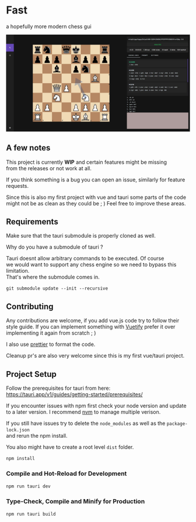 # Fast

a hopefully more modern chess gui

![Interface](./src/assets/imgs/interface.jpeg)

## A few notes

This project is currently **WIP** and certain features might be missing  
from the releases or not work at all.

If you think something is a bug you can open an issue, similarly for feature requests.

Since this is also my first project with vue and tauri some parts of the code  
might not be as clean as they could be ; ) Feel free to improve these areas.

## Requirements

Make sure that the tauri submodule is properly cloned as well.

Why do you have a submodule of tauri ?

Tauri doesnt allow arbitrary commands to be executed. Of course  
we would want to support any chess engine so we need to bypass this limitation.  
That's where the submodule comes in.

```
git submodule update --init --recursive
```

## Contributing

Any contributions are welcome, if you add vue.js code try to follow their style guide.
If you can implement something with [Vuetify](https://vuetifyjs.com/en/) prefer it over implementing it again from scratch ; )

I also use [prettier](https://github.com/prettier/prettier) to format the code.

Cleanup pr's are also very welcome since this is my first vue/tauri project.

## Project Setup

Follow the prerequisites for tauri from here:
https://tauri.app/v1/guides/getting-started/prerequisites/

If you encounter issues with npm first check your node version and update  
to a later version. I recommend [nvm](https://github.com/nvm-sh/nvm) to manage multiple verison.

If you still have issues try to delete the `node_modules` as well as the `package-lock.json`  
and rerun the npm install.

You also might have to create a root level `dist` folder.

```sh
npm install
```

### Compile and Hot-Reload for Development

```sh
npm run tauri dev
```

### Type-Check, Compile and Minify for Production

```sh
npm run tauri build
```
